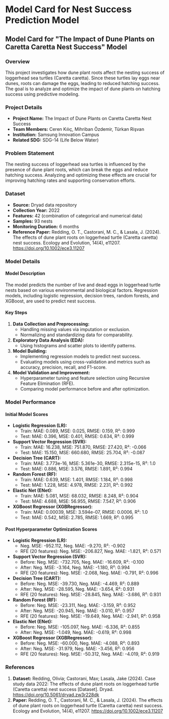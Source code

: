 # Model Card for Nest Success Prediction Model

## Model Card for "The Impact of Dune Plants on Caretta Caretta Nest Success" Model

### Overview
This project investigates how dune plant roots affect the nesting success of loggerhead sea turtles (Caretta caretta). Since these turtles lay eggs near dunes, roots can damage the eggs, leading to reduced hatching success. The goal is to analyze and optimize the impact of dune plants on hatching success using predictive modeling.

### Project Details
- **Project Name:** The Impact of Dune Plants on Caretta Caretta Nest Success
- **Team Members:**  Ceren Kılıç, Mihriban Özdemir, Türkan Rişvan
- **Institution:** Samsung Innovation Campus
- **Related SDG:** SDG-14 (Life Below Water)

### Problem Statement
The nesting success of loggerhead sea turtles is influenced by the presence of dune plant roots, which can break the eggs and reduce hatching success. Analyzing and optimizing these effects are crucial for improving hatching rates and supporting conservation efforts.

### Dataset
- **Source:** Dryad data repository
- **Collection Year:** 2022
- **Features:** 42 (combination of categorical and numerical data)
- **Samples:** 93 nests
- **Monitoring Duration:** 6 months
- **Reference Paper:** Redding, O. T., Castorani, M. C., & Lasala, J. (2024). The effects of dune plant roots on loggerhead turtle (Caretta caretta) nest success. Ecology and Evolution, 14(4), e11207. https://doi.org/10.1002/ece3.11207

### Model Details
#### Model Description
The model predicts the number of live and dead eggs in loggerhead turtle nests based on various environmental and biological factors. Regression models, including logistic regression, decision trees, random forests, and XGBoost, are used to predict nest success.

#### Key Steps
1. **Data Collection and Preprocessing:**
   - Handling missing values via imputation or exclusion.
   - Normalizing and standardizing data for comparability.
2. **Exploratory Data Analysis (EDA):**
   - Using histograms and scatter plots to identify patterns.
3. **Model Building:**
   - Implementing regression models to predict nest success.
   - Evaluating models using cross-validation and metrics such as accuracy, precision, recall, and F1-score.
4. **Model Validation and Improvement:**
   - Hyperparameter tuning and feature selection using Recursive Feature Elimination (RFE).
   - Comparing model performance before and after optimization.

### Model Performance
#### Initial Model Scores
- **Logistic Regression (LR):**
  - Train: MAE: 0.089, MSE: 0.025, RMSE: 0.159, R²: 0.999
  - Test: MAE: 0.396, MSE: 0.401, RMSE: 0.634, R²: 0.999
- **Support Vector Regression (SVR):**
  - Train: MAE: 16.238, MSE: 751.870, RMSE: 27.420, R²: -0.066
  - Test: MAE: 15.150, MSE: 660.680, RMSE: 25.704, R²: -0.087
- **Decision Tree (CART):**
  - Train: MAE: 3.773e-16, MSE: 5.361e-30, RMSE: 2.315e-15, R²: 1.0
  - Test: MAE: 0.886, MSE: 3.576, RMSE: 1.891, R²: 0.994
- **Random Forest (RF):**
  - Train: MAE: 0.639, MSE: 1.401, RMSE: 1.184, R²: 0.998
  - Test: MAE: 1.228, MSE: 4.978, RMSE: 2.231, R²: 0.992
- **Elastic Net (ENet):**
  - Train: MAE: 5.081, MSE: 68.032, RMSE: 8.248, R²: 0.904
  - Test: MAE: 4.688, MSE: 56.955, RMSE: 7.547, R²: 0.906
- **XGBoost Regressor (XGBRegressor):**
  - Train: MAE: 0.00039, MSE: 3.594e-07, RMSE: 0.0006, R²: 1.0
  - Test: MAE: 0.542, MSE: 2.785, RMSE: 1.669, R²: 0.995

#### Post Hyperparameter Optimization Scores
- **Logistic Regression (LR):**
  - Neg. MSE: -952.112, Neg. MAE: -9.270, R²: -0.902
  - RFE (20 features): Neg. MSE: -206.827, Neg. MAE: -1.821, R²: 0.571
- **Support Vector Regression (SVR):**
  - Before: Neg. MSE: -732.705, Neg. MAE: -16.609, R²: -0.100
  - After: Neg. MSE: -3.164, Neg. MAE: -1.180, R²: 0.994
  - RFE (20 features): Neg. MSE: -2.068, Neg. MAE: -0.791, R²: 0.996
- **Decision Tree (CART):**
  - Before: Neg. MSE: -39.730, Neg. MAE: -4.469, R²: 0.889
  - After: Neg. MSE: -28.595, Neg. MAE: -3.654, R²: 0.931
  - RFE (20 features): Neg. MSE: -28.845, Neg. MAE: -3.686, R²: 0.931
- **Random Forest (RF):**
  - Before: Neg. MSE: -23.311, Neg. MAE: -3.159, R²: 0.952
  - After: Neg. MSE: -20.945, Neg. MAE: -3.010, R²: 0.957
  - RFE (20 features): Neg. MSE: -19.649, Neg. MAE: -2.941, R²: 0.958
- **Elastic Net (ENet):**
  - Before: Neg. MSE: -105.097, Neg. MAE: -6.336, R²: 0.855
  - After: Neg. MSE: -1.049, Neg. MAE: -0.619, R²: 0.998
- **XGBoost Regressor (XGBRegressor):**
  - Before: Neg. MSE: -60.000, Neg. MAE: -4.088, R²: 0.893
  - After: Neg. MSE: -31.979, Neg. MAE: -3.456, R²: 0.956
  - RFE (20 features): Neg. MSE: -50.312, Neg. MAE: -4.019, R²: 0.919

### References
1. **Dataset:** Redding, Olivia; Castorani, Max; Lasala, Jake (2024). Case study data 2022: The effects of dune plant roots on loggerhead turtle (Caretta caretta) nest success [Dataset]. Dryad. https://doi.org/10.5061/dryad.zw3r228dk
2. **Paper:** Redding, O. T., Castorani, M. C., & Lasala, J. (2024). The effects of dune plant roots on loggerhead turtle (Caretta caretta) nest success. Ecology and Evolution, 14(4), e11207. https://doi.org/10.1002/ece3.11207
